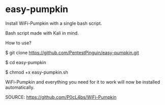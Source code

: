 # easy-pumpkin
Install WiFi-Pumpkin with a single bash script.


Bash script made with Kali in mind.



How to use?

$ git clone https://github.com/PentestPinguin/easy-pumpkin.git

$ cd easy-pumpkin

$ chmod +x easy-pumpkin.sh

WiFi-Pumpkin and everything you need for it to work will now be installed automatically.

SOURCE: https://github.com/P0cL4bs/WiFi-Pumpkin
